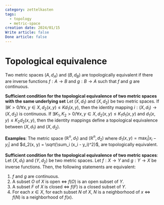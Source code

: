 ```yaml
---
category: zettelkasten
tags:
  - topology
  - metric-space
creation date: 2024/01/15
Write article: false
Done article: false
---
```

# Topological equivalence

Two metric spaces $(A, d_A)$ and $(B, d_B)$ are topologically equivalent if there are inverse functions $f: A \rightarrow B$ and $g: B \rightarrow A$ such that $f$ and $g$ are continuous.

**Sufficient condition for the topological equivalence of two metric spaces with the same underlying set**
Let $(X, d_1)$ and $(X, d_2)$ be two metric spaces.
If $\exists K > 0 / \forall x, y \in X, d_2(x, y) \leq K d_1(x, y)$, then the identity mapping $i: (X, d_1) \rightarrow (X, d_2)$ is continuous.
If $\exists K_1, K_2 > 0 / \forall x, y \in X, d_2(x, y) \leq K_1 d_1(x, y)$ and $d_1(x, y) \leq K_2 d_2(x, y)$, then the identity mappings define a topological equivalence between $(X, d_1)$ and $(X, d_2)$.

**Examples**: The metric space $(\mathbb{R}^n, d_1)$ and $(\mathbb{R}^n, d_2)$ where $d_1(x, y) = \max_i \lvert x_i - y_i \rvert$ and $d_2(x, y) = \sqrt{\sum_i (x_i - y_i)^2}$, are topologically equivalent.

**Sufficient condition for the topological equivalence of two metric spaces**:
Let $(X, d_1)$ and $(Y, d_2)$ be two metric spaces. Let $f: X \rightarrow Y$ and $g: Y \rightarrow X$ be inverse functions. Then, the following statements are equivalent:
1. $f$ and $g$ are continuous.
2. A subset $O$ of $X$ is open $\Leftrightarrow$ $f(O)$ is an open subset of $Y$.
3. A subset $F$ of $X$ is closed $\Leftrightarrow$ $f(F)$ is a closed subset of $Y$.
4. For each $x \in X$, for each subset $N$ of $X$, $N$ is a neighborhood of $x$ $\Leftrightarrow$ $f(N)$ is a neighborhood of $f(x)$.